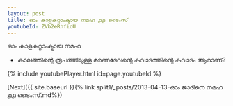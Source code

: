 ```yaml
---
layout: post
title: ഓം കാളകറ്റാംക്ടായ നമഹ ൧൧ ടൈംസ്
youtubeId: ZVb2eRhfioU
---
```

 
 
 ഓം കാളകറ്റാംക്ടായ നമഹ 
 
 -  കാലത്തിന്റെ രൂപത്തിലുള്ള മരണദേവന്റെ കവാടത്തിന്റെ കവാടം ആരാണ്? 
 
  
 
  
 
 
 
 
 
 


{% include youtubePlayer.html id=page.youtubeId %}
 
[Next]({{ site.baseurl }}{% link  split1/_posts/2013-04-13-ഓം ജാദിനെ നമഹ ൧൧ ടൈംസ്.md%})
 

